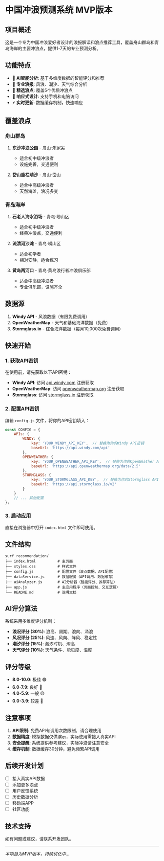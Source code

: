 # 中国冲浪预测系统 MVP版本

## 项目概述
这是一个专为中国冲浪爱好者设计的浪报解读和浪点推荐工具，覆盖舟山群岛和青岛海岸的主要冲浪点，提供1-7天的专业预测分析。

## 功能特点
- 🤖 **AI智能分析**: 基于多维度数据的智能评分和推荐
- 🌊 **专业浪报**: 风浪、潮汐、天气综合分析
- 📍 **精选浪点**: 覆盖5个优质冲浪点
- 📱 **响应式设计**: 支持手机和电脑访问
- ⚡ **实时更新**: 数据缓存机制，快速响应

## 覆盖浪点

### 舟山群岛
1. **东沙冲浪公园** - 舟山·朱家尖
   - 适合初中级冲浪者
   - 设施完善，交通便利

2. **岱山鹿栏晴沙** - 舟山·岱山
   - 适合中高级冲浪者
   - 天然海滩，浪况多变

### 青岛海岸
1. **石老人海水浴场** - 青岛·崂山区
   - 适合初中级冲浪者
   - 经典冲浪点，交通便利

2. **流清河沙滩** - 青岛·崂山区
   - 适合初学者
   - 相对安静，适合练习

3. **黄岛两河口** - 青岛·黄岛浪行者冲浪俱乐部
   - 适合中高级冲浪者
   - 专业俱乐部，设施齐全

## 数据源
1. **Windy API** - 风浪数据（有限免费调用）
2. **OpenWeatherMap** - 天气和基础海洋数据（免费）
3. **Stormglass.io** - 综合海洋数据（每月10,000次免费调用）

## 快速开始

### 1. 获取API密钥
在使用前，请先获取以下API密钥：

- **Windy API**: 访问 [api.windy.com](https://api.windy.com) 注册获取
- **OpenWeatherMap**: 访问 [openweathermap.org](https://openweathermap.org/api) 注册获取
- **Stormglass**: 访问 [stormglass.io](https://stormglass.io) 注册获取

### 2. 配置API密钥
编辑 `config.js` 文件，将你的API密钥填入：

```javascript
const CONFIG = {
    APIs: {
        WINDY: {
            key: 'YOUR_WINDY_API_KEY',  // 替换为你的Windy API密钥
            baseUrl: 'https://api.windy.com/api'
        },
        OPENWEATHER: {
            key: 'YOUR_OPENWEATHER_API_KEY',  // 替换为你的OpenWeather API密钥
            baseUrl: 'https://api.openweathermap.org/data/2.5'
        },
        STORMGLASS: {
            key: 'YOUR_STORMGLASS_API_KEY',  // 替换为你的Stormglass API密钥
            baseUrl: 'https://api.stormglass.io/v2'
        }
    }
    // ... 其他配置
};
```

### 3. 启动应用
直接在浏览器中打开 `index.html` 文件即可使用。

## 文件结构
```
surf recommendation/
├── index.html          # 主页面
├── styles.css          # 样式文件
├── config.js           # 配置文件（浪点数据、API配置）
├── dataService.js      # 数据服务（API调用、数据缓存）
├── aiAnalyzer.js       # AI分析器（智能评分、推荐算法）
├── app.js              # 主应用程序（页面控制、交互逻辑）
└── README.md           # 说明文档
```

## AI评分算法
系统采用多维度评分机制：

- **浪况评分 (30%)**: 浪高、周期、浪向、涌浪
- **风况评分 (25%)**: 风速、风向、阵风、稳定性
- **潮汐评分 (15%)**: 潮汐时机、潮高
- **天气评分 (10%)**: 天气条件、能见度、温度

## 评分等级
- **8.0-10.0**: 极佳 🟢
- **6.0-7.9**: 良好 🔵
- **4.0-5.9**: 一般 🟡
- **0.0-3.9**: 较差 🔴

## 注意事项
1. **API限制**: 免费API有调用次数限制，请合理使用
2. **数据精度**: 模拟数据仅供演示，实际使用需接入真实API
3. **安全提醒**: 系统提供参考建议，实际冲浪请注意安全
4. **缓存机制**: 数据缓存30分钟，避免频繁API调用

## 后续开发计划
- [ ] 接入真实API数据
- [ ] 添加更多浪点
- [ ] 用户反馈系统
- [ ] 历史数据分析
- [ ] 移动端APP
- [ ] 社区功能

## 技术支持
如有问题或建议，请联系开发团队。

---
*本项目为MVP版本，持续优化中...*